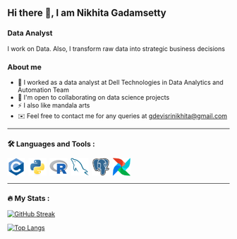 ## Hi there 👋, I am Nikhita Gadamsetty
### Data Analyst
I work on Data. Also, I transform raw data into strategic business decisions
<!--
**Nikhita0306/Nikhita0306** is a ✨ _special_ ✨ repository because its `README.md` (this file) appears on your GitHub profile.

Here are some ideas to get you started:
- 🔭 I’m currently working on ...
- 🌱 I’m currently learning ...
- 👯 I’m looking to collaborate on ...
- 🤔 I’m looking for help with ...
- 💬 Ask me about ...
- 📫 How to reach me: ...
- 😄 Pronouns: ...
- ⚡ Fun fact: ...
-->
### About me
- 🔭 I worked as a data analyst at Dell Technologies in Data Analytics and Automation Team
- 🤝 I'm open to collaborating on data science projects
- ⚡ I also like mandala arts
- ✉️ Feel free to contact me for any queries at gdevisrinikhita@gmail.com

---

### :hammer_and_wrench: Languages and Tools :
<div>
  <img src="https://github.com/devicons/devicon/blob/master/icons/c/c-original.svg" title="C" alt="C" width="40" height="40"/>&nbsp;
  <img src="https://github.com/devicons/devicon/blob/master/icons/python/python-original.svg" title="python" alt="python" width="40" height="40"/>&nbsp;
  <img src="https://github.com/devicons/devicon/blob/master/icons/r/r-original.svg" title="R" alt="R" width="40" height="40"/>&nbsp;
  <img src="https://github.com/devicons/devicon/blob/master/icons/mysql/mysql-original.svg" title="SQL" alt="SQL" width="40" height="40"/>&nbsp;
  <img src="https://github.com/devicons/devicon/blob/master/icons/postgresql/postgresql-original.svg" title="PostGRE SQL" alt="PostGRE SQL" width="40" height="40"/>&nbsp;
  <img src="https://github.com/devicons/devicon/blob/master/icons/apacheairflow/apacheairflow-original.svg" title="Airflow" alt="Airflow" width="40" height="40"/>&nbsp;
</div>

---

### :fire: My Stats :
[![GitHub Streak](http://github-readme-streak-stats.herokuapp.com?user=Nikhita0306&theme=dark&background=000000)](https://git.io/streak-stats)

[![Top Langs](https://github-readme-stats.vercel.app/api/top-langs/?username=Nikhita0306&layout=compact&theme=vision-friendly-dark)](https://github.com/anuraghazra/github-readme-stats)

